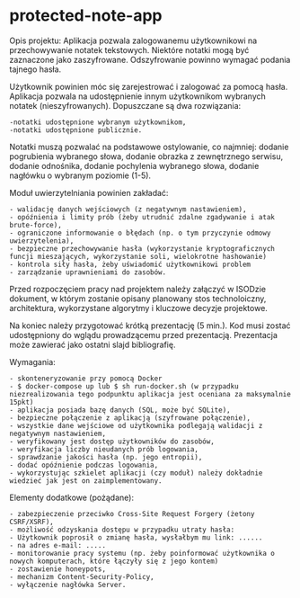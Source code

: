 # protected-note-app
 
Opis projektu:
Aplikacja pozwala zalogowanemu użytkownikowi na przechowywanie notatek tekstowych. Niektóre notatki mogą być zaznaczone jako zaszyfrowane. Odszyfrowanie powinno wymagać podania tajnego hasła.

Użytkownik powinien móc się zarejestrować i zalogować za pomocą hasła.
Aplikacja pozwala na udostępnienie innym użytkownikom wybranych notatek (nieszyfrowanych). Dopuszczane są dwa rozwiązania:

    -notatki udostępnione wybranym użytkownikom,
    -notatki udostępnione publicznie.

Notatki muszą pozwalać na podstawowe ostylowanie, co najmniej: dodanie pogrubienia wybranego słowa, dodanie obrazka z zewnętrznego serwisu, dodanie odnośnika, dodanie pochylenia wybranego słowa, dodanie nagłówku o wybranym poziomie (1-5).

Moduł uwierzytelniania powinien zakładać:

    - walidację danych wejściowych (z negatywnym nastawieniem),
    - opóźnienia i limity prób (żeby utrudnić zdalne zgadywanie i atak brute-force),
    - ograniczone informowanie o błędach (np. o tym przyczynie odmowy uwierzytelenia),
    - bezpieczne przechowywanie hasła (wykorzystanie kryptograficznych funcji mieszających, wykorzystanie soli, wielokrotne hashowanie)
    - kontrola siły hasła, żeby uświadomić użytkownikowi problem
    - zarządzanie uprawnieniami do zasobów.

Przed rozpoczęciem pracy nad projektem należy załączyć w ISODzie dokument, w którym zostanie opisany planowany stos technoloiczny, architektura, wykorzystane algorytmy i kluczowe decyzje projektowe.

Na koniec należy przygotować krótką prezentację (5 min.). Kod musi zostać udostępniony do wglądu prowadzącemu przed prezentacją. Prezentacja może zawierać jako ostatni slajd bibliografię.

Wymagania:

    - skonteneryzowanie przy pomocą Docker
    - $ docker-compose up lub $ sh run-docker.sh (w przypadku niezrealizowania tego podpunktu aplikacja jest oceniana za maksymalnie 15pkt)
    - aplikacja posiada bazę danych (SQL, może być SQLite),
    - bezpieczne połączenie z aplikacją (szyfrowane połączenie),
    - wszystkie dane wejściowe od użytkownika podlegają walidacji z negatywnym nastawieniem,
    - weryfikowany jest dostęp użytkowników do zasobów,
    - weryfikacja liczby nieudanych prób logowania,
    - sprawdzanie jakości hasła (np. jego entropii),
    - dodać opóźnienie podczas logowania,
    - wykorzystując szkielet aplikacji (czy moduł) należy dokładnie wiedzieć jak jest on zaimplementowany.

Elementy dodatkowe (pożądane):

    - zabezpieczenie przeciwko Cross-Site Request Forgery (żetony CSRF/XSRF),
    - możliwość odzyskania dostępu w przypadku utraty hasła:
    - Użytkownik poprosił o zmianę hasła, wysłałbym mu link: ......
    - na adres e-mail: .....
    - monitorowanie pracy systemu (np. żeby poinformować użytkownika o nowych komputerach, które łączyły się z jego kontem)
    - zostawienie honeypots,
    - mechanizm Content-Security-Policy,
    - wyłączenie nagłówka Server.